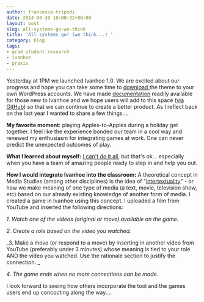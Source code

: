 ```yaml
---
author: francesca-tripodi
date: 2014-04-30 10:00:32+00:00
layout: post
slug: all-systems-go-we-think
title: 'All systems go! (we think...) '
category: blog
tags:
- grad student research
- ivanhoe
- praxis
---
```


Yesterday at 1PM we launched Ivanhoe 1.0. We are excited about our progress and hope you can take some time to [download ](http://ivanhoe.scholarslab.org/)the theme to your own WordPress accounts. We have made [documentation](http://ivanhoe.scholarslab.org/documentation.html) readily available for those new to Ivanhoe and we hope users will add to this space ([via GitHub](https://github.com/scholarslab/ivanhoe/issues?state=open)) so that we can continue to create a better product. As I reflect back on the last year I wanted to share a few things....

**My favorite moment:** playing Apples-to-Apples during a holiday get together. I feel like the experience bonded our team in a cool way and renewed my enthusiasm for integrating games at work. One can never predict the unexpected outcomes of play.

**What I learned about myself:** [I can't do it all](http://www.scholarslab.org/grad-student-research/when-expectations-meet-reality/), but that's ok... especially when you have a team of amazing people ready to step in and help you out.

**How I would integrate Ivanhoe into the classroom:** A theoretical concept in Media Studies (among other disciplines) is the idea of "[intertextuality](http://en.wikipedia.org/wiki/Intertextuality)" - or how we make meaning of one type of media (a text, movie, television show, etc) based on our already existing knowledge of another form of media. I created a game in Ivanhoe using this concept. I uploaded a film from YouTube and inserted the following directions:

_1. Watch one of the videos (original or move) available on the game._

_2. Create a role based on the video you watched._

_3. Make a move (or respond to a move) by inserting in another video from YouTube (preferably under 3 minutes) whose meaning is tied to your role AND the video you watched. Use the rationale section to justify the connection. _

_4. The game ends when no more connections can be made._

I look forward to seeing how others incorporate the tool and the games users end up concocting along the way....
